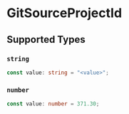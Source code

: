 # GitSourceProjectId


## Supported Types

### `string`

```typescript
const value: string = "<value>";
```

### `number`

```typescript
const value: number = 371.30;
```


